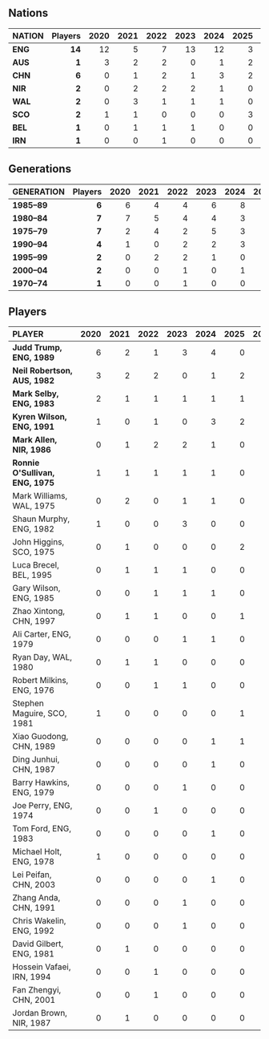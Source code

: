 ## Nations

| NATION | Players | 2020 | 2021 | 2022 | 2023 | 2024 | 2025 | 2026 | 2027 | 2028 | 2029 | 2020s |
| :--- | ---: | ---: | ---: | ---: | ---: | ---: | ---: | ---: | ---: | ---: | ---: | ---: | 
| **ENG** | **14** | 12 | 5 | 7 | 13 | 12 | 3 | 0 | 0 | 0 | 0 | 52 |
| **AUS** | **1** | 3 | 2 | 2 | 0 | 1 | 2 | 0 | 0 | 0 | 0 | 10 |
| **CHN** | **6** | 0 | 1 | 2 | 1 | 3 | 2 | 0 | 0 | 0 | 0 | 9 |
| **NIR** | **2** | 0 | 2 | 2 | 2 | 1 | 0 | 0 | 0 | 0 | 0 | 7 |
| **WAL** | **2** | 0 | 3 | 1 | 1 | 1 | 0 | 0 | 0 | 0 | 0 | 6 |
| **SCO** | **2** | 1 | 1 | 0 | 0 | 0 | 3 | 0 | 0 | 0 | 0 | 5 |
| **BEL** | **1** | 0 | 1 | 1 | 1 | 0 | 0 | 0 | 0 | 0 | 0 | 3 |
| **IRN** | **1** | 0 | 0 | 1 | 0 | 0 | 0 | 0 | 0 | 0 | 0 | 1 |

## Generations

| GENERATION | Players | 2020 | 2021 | 2022 | 2023 | 2024 | 2025 | 2026 | 2027 | 2028 | 2029 | 2020s |
| :--- | ---: | ---: | ---: | ---: | ---: | ---: | ---: | ---: | ---: | ---: | ---: | ---: | 
| **1985–89** | **6** | 6 | 4 | 4 | 6 | 8 | 1 | 0 | 0 | 0 | 0 | 29 |
| **1980–84** | **7** | 7 | 5 | 4 | 4 | 3 | 4 | 0 | 0 | 0 | 0 | 27 |
| **1975–79** | **7** | 2 | 4 | 2 | 5 | 3 | 2 | 0 | 0 | 0 | 0 | 18 |
| **1990–94** | **4** | 1 | 0 | 2 | 2 | 3 | 2 | 0 | 0 | 0 | 0 | 10 |
| **1995–99** | **2** | 0 | 2 | 2 | 1 | 0 | 1 | 0 | 0 | 0 | 0 | 06 |
| **2000–04** | **2** | 0 | 0 | 1 | 0 | 1 | 0 | 0 | 0 | 0 | 0 | 02 |
| **1970–74** | **1** | 0 | 0 | 1 | 0 | 0 | 0 | 0 | 0 | 0 | 0 | 01 |

## Players

| PLAYER | 2020 | 2021 | 2022 | 2023 | 2024 | 2025 | 2026 | 2027 | 2028 | 2029 | 2020s |
| :--- | ---: | ---: | ---: | ---: | ---: | ---: | ---: | ---: | ---: | ---: | ---: | 
| **Judd&nbsp;Trump,<br>ENG,&nbsp;1989** | 6 | 2 | 1 | 3 | 4 | 0 | 0 | 0 | 0 | 0 | 16 |
| **Neil&nbsp;Robertson,<br>AUS,&nbsp;1982** | 3 | 2 | 2 | 0 | 1 | 2 | 0 | 0 | 0 | 0 | 10 |
| **Mark&nbsp;Selby,<br>ENG,&nbsp;1983** | 2 | 1 | 1 | 1 | 1 | 1 | 0 | 0 | 0 | 0 | 7 |
| **Kyren Wilson,<br>ENG, 1991** | 1 | 0 | 1 | 0 | 3 | 2 | 0 | 0 | 0 | 0 | 7 |
| **Mark Allen,<br>NIR, 1986** | 0 | 1 | 2 | 2 | 1 | 0 | 0 | 0 | 0 | 0 | 6 |
| **Ronnie O'Sullivan,<br>ENG, 1975** | 1 | 1 | 1 | 1 | 1 | 0 | 0 | 0 | 0 | 0 | 5 |
| Mark Williams, WAL, 1975 | 0 | 2 | 0 | 1 | 1 | 0 | 0 | 0 | 0 | 0 | 4 |
| Shaun Murphy, ENG, 1982 | 1 | 0 | 0 | 3 | 0 | 0 | 0 | 0 | 0 | 0 | 4 |
| John Higgins, SCO, 1975 | 0 | 1 | 0 | 0 | 0 | 2 | 0 | 0 | 0 | 0 | 3 |
| Luca Brecel, BEL, 1995 | 0 | 1 | 1 | 1 | 0 | 0 | 0 | 0 | 0 | 0 | 3 |
| Gary Wilson, ENG, 1985 | 0 | 0 | 1 | 1 | 1 | 0 | 0 | 0 | 0 | 0 | 3 |
| Zhao Xintong, CHN, 1997 | 0 | 1 | 1 | 0 | 0 | 1 | 0 | 0 | 0 | 0 | 3 |
| Ali Carter, ENG, 1979 | 0 | 0 | 0 | 1 | 1 | 0 | 0 | 0 | 0 | 0 | 2 |
| Ryan Day, WAL, 1980 | 0 | 1 | 1 | 0 | 0 | 0 | 0 | 0 | 0 | 0 | 2 |
| Robert Milkins, ENG, 1976 | 0 | 0 | 1 | 1 | 0 | 0 | 0 | 0 | 0 | 0 | 2 |
| Stephen Maguire, SCO, 1981 | 1 | 0 | 0 | 0 | 0 | 1 | 0 | 0 | 0 | 0 | 2 |
| Xiao Guodong, CHN, 1989 | 0 | 0 | 0 | 0 | 1 | 1 | 0 | 0 | 0 | 0 | 2 |
| Ding Junhui, CHN, 1987 | 0 | 0 | 0 | 0 | 1 | 0 | 0 | 0 | 0 | 0 | 1 |
| Barry Hawkins, ENG, 1979 | 0 | 0 | 0 | 1 | 0 | 0 | 0 | 0 | 0 | 0 | 1 |
| Joe Perry, ENG, 1974 | 0 | 0 | 1 | 0 | 0 | 0 | 0 | 0 | 0 | 0 | 1 |
| Tom Ford, ENG, 1983 | 0 | 0 | 0 | 0 | 1 | 0 | 0 | 0 | 0 | 0 | 1 |
| Michael Holt, ENG, 1978 | 1 | 0 | 0 | 0 | 0 | 0 | 0 | 0 | 0 | 0 | 1 |
| Lei Peifan, CHN, 2003 | 0 | 0 | 0 | 0 | 1 | 0 | 0 | 0 | 0 | 0 | 1 |
| Zhang Anda, CHN, 1991 | 0 | 0 | 0 | 1 | 0 | 0 | 0 | 0 | 0 | 0 | 1 |
| Chris Wakelin, ENG, 1992 | 0 | 0 | 0 | 1 | 0 | 0 | 0 | 0 | 0 | 0 | 1 |
| David Gilbert, ENG, 1981 | 0 | 1 | 0 | 0 | 0 | 0 | 0 | 0 | 0 | 0 | 1 |
| Hossein Vafaei, IRN, 1994 | 0 | 0 | 1 | 0 | 0 | 0 | 0 | 0 | 0 | 0 | 1 |
| Fan Zhengyi, CHN, 2001 | 0 | 0 | 1 | 0 | 0 | 0 | 0 | 0 | 0 | 0 | 1 |
| Jordan Brown, NIR, 1987 | 0 | 1 | 0 | 0 | 0 | 0 | 0 | 0 | 0 | 0 | 1 |